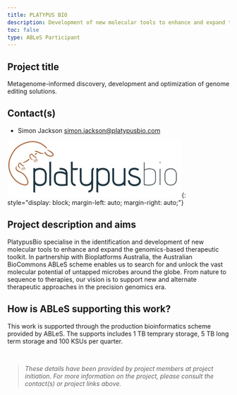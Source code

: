 ```yaml
---
title: PLATYPUS BIO
description: Development of new molecular tools to enhance and expand the genomics-based therapeutic toolkit.
toc: false
type: ABLeS Participant
---
```


## Project title
Metagenome-informed discovery, development and optimization of genome editing solutions.

## Contact(s)

- Simon Jackson simon.jackson@platypusbio.com

![PlatypusBio](../images/platypusbio.jpg){: style="display: block; margin-left: auto;  margin-right: auto;"}

## Project description and aims

PlatypusBio specialise in the identification and development of new molecular
tools to enhance and expand the genomics-based therapeutic toolkit. In
partnership with Bioplatforms Australia, the Australian BioCommons ABLeS
scheme enables us to search for and unlock the vast molecular potential of
untapped microbes around the globe. From nature to sequence to therapies,
our vision is to support new and alternate therapeutic approaches in the
precision genomics era.


## How is ABLeS supporting this work?

This work is supported through the production bioinformatics scheme provided by ABLeS. The supports includes 1 TB temprary storage, 5 TB long term storage and 100 KSUs per quarter.

<br/>

> *These details have been provided by project members at project initiation. For more information on the project, please consult the contact(s) or project links above.*

